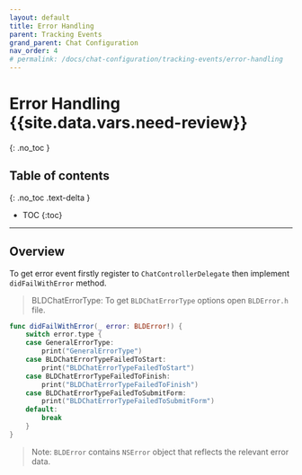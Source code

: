 ```yaml
---
layout: default
title: Error Handling
parent: Tracking Events
grand_parent: Chat Configuration
nav_order: 4
# permalink: /docs/chat-configuration/tracking-events/error-handling
---
```


# Error Handling {{site.data.vars.need-review}}
{: .no_toc }

## Table of contents
{: .no_toc .text-delta }

- TOC
{:toc}

---

## Overview

To get error event firstly register to `ChatControllerDelegate` then implement `didFailWithError` method.

>BLDChatErrorType: To get `BLDChatErrorType` options open `BLDError.h` file.

```swift
func didFailWithError(_ error: BLDError!) {
    switch error.type {
    case GeneralErrorType:
        print("GeneralErrorType")
    case BLDChatErrorTypeFailedToStart:
        print("BLDChatErrorTypeFailedToStart")
    case BLDChatErrorTypeFailedToFinish:
        print("BLDChatErrorTypeFailedToFinish")
    case BLDChatErrorTypeFailedToSubmitForm:
        print("BLDChatErrorTypeFailedToSubmitForm")
    default:
        break
    }
}
```

>Note: `BLDError` contains `NSError` object that reflects the relevant error data.
